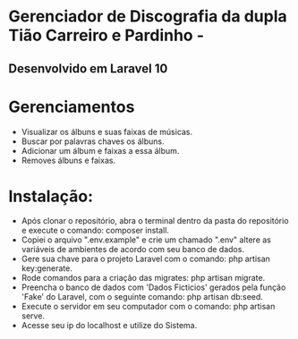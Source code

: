 # Gerenciador de Discografia da dupla Tião Carreiro e Pardinho -

## Desenvolvido em Laravel 10

# Gerenciamentos

* Visualizar os álbuns e suas faixas de músicas.
* Buscar por palavras chaves os álbuns.
* Adicionar um álbum e faixas a essa álbum.
* Removes álbuns e faixas.

# Instalação:

* Após clonar o repositório, abra o terminal dentro da pasta do repositório e execute o comando: composer install.
* Copiei o arquivo ".env.example" e crie um chamado ".env" altere as variáveis de ambientes de acordo com seu banco de dados.
* Gere sua chave para o projeto Laravel com o comando: php artisan key:generate.
* Rode comandos para a criação das migrates: php artisan migrate.
* Preencha o banco de dados com 'Dados Ficticios' gerados pela função 'Fake' do Laravel, com o seguinte comando: php artisan db:seed.
* Execute o servidor em seu computador com o comando: php artisan serve.
* Acesse seu ip do localhost e utilize do Sistema.
